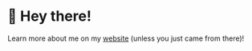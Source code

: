 # 👋 Hey there!

Learn more about me on my [website](https://maxs.link/) (unless you just came from there)!
